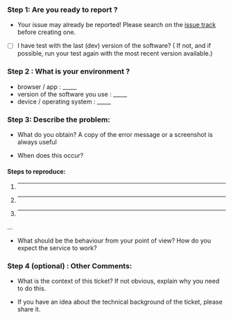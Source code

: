 


### Step 1: Are you ready to report ?
   - Your issue may already be reported! Please search on the [issue track](../) before creating one.
   - [ ] I have test with the last (dev) version of the software?  ( If not, and if possible, run your test again with the most recent version available.)

### Step 2 : What is your environment ?
  * browser / app : _____
  * version of the software you use : _____
  * device / operating system : _____
  
### Step 3: Describe the problem:

  * What do you obtain? A copy of the error message or a screenshot is always useful

  * When does this occur? 

#### Steps to reproduce:

  1. _____
  2. _____
  3. _____
  ...
  
  * What should be the behaviour from your point of view? How do you expect the service to work?


### Step 4 (optional) : Other Comments:
  * What is the context of this ticket? If not obvious, explain why you need to do this.
 
  * If you have an idea about the technical background of the ticket, please share it.

  
